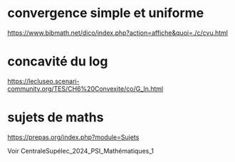 
# convergence simple et uniforme
https://www.bibmath.net/dico/index.php?action=affiche&quoi=./c/cvu.html

# concavité du log
https://lecluseo.scenari-community.org/TES/CH6%20Convexite/co/G_ln.html

# sujets de maths
https://prepas.org/index.php?module=Sujets

Voir CentraleSupélec_2024_PSI_Mathématiques_1
